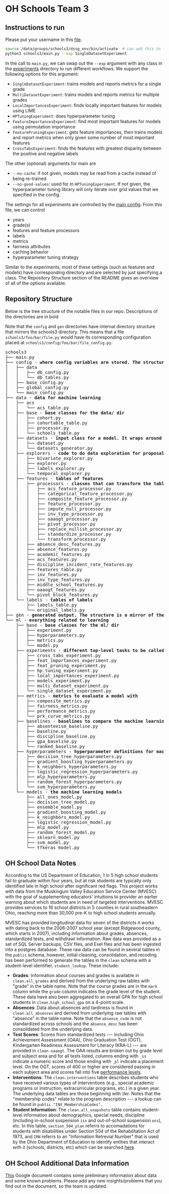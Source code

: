 # OH Schools Team 3

## Instructions to run

Please put your username in this [file](./schools3/config/data/db_config.py#L10).

```bash
source /data/groups/schools3/dssg_env/bin/activate  # can add this in ~/.bashrc file
python3 schools3/main.py --exp SingleDatasetExperiment
```

In the call to `main.py`, we can swap out the `--exp` argument with any class in the [experiments](https://github.com/dssg/mlpolicylab_fall20_schools3/tree/master/schools3/ml/experiments) directory to run different workflows. We support the following options for this argument:
- `SingleDatasetExperiment`: trains models and reports metrics for a single grade
- `MultiDatasetExperiment`: trains models and reports metrics for multiple grades 
- `LocalImportancesExperiment`: finds locally important features for models using LIME
- `HPTuningExperiment`: does hyperparameter tuning
- `FeatureImportancesExperiment`: find most important features for models using permutation importance
- `FeaturePruningExperiment`: gets feature importances, then trains models and report metrics when only given some number of most important features
- `CrossTabsExperiment`: finds the features with greatest disparity between the positive and negative labels

The other (optional) arguments for main are
- `--no-cache`: if not given, models may be read from a cache instead of being re-trained
- `--no-good-values`: used for in `HPTuningExperiment`. If not given, the hyperparameter tuning library will only iterate over grid values that we specified in the config. 

The settings for all experiments are controlled by the [main config](./schools3/config/main_config.py). From this file, we can control
- years
- grade(s)
- features and feature processors
- labels
- metrics
- fairness attributes
- caching behavior
- hyperparameter tuning strategy

Similar to the experiments, most of these settings (such as features and models) have corresponding directory and are selected by just specifying a class. The Repository Structure section of the README gives an overview of all of the options available.

## Repository Structure

Below is the tree structure of the notable files in our repo. Descriptions of the directories are in bold

Note that the `config` and `gen` directories have internal directory structure that mirrors the schools3 directory. This means that a file `schools3/foo/bar/file.py` would have its corresponding configuration placed at `schools3/config/foo/bar/file_config.py`.

<pre>
schools3
├── main.py
├── config - <b>where config variables are stored. The structure is a mirror of the schools3 directory</b>
│   ├── data
│   │   ├── db_config.py
│   │   └── db_tables.py
│   ├── base_config.py
│   ├── global_config.py
│   └── main_config.py
├── data - <b>data for machine learning</b>
│   ├── acs
│   │   └── acs_table.py
│   ├── base - <b>base classes for the data/ dir</b>
│   │   ├── cohort.py
│   │   ├── cohortable_table.py
│   │   ├── processor.py
│   │   └── schools_table.py
│   ├── datasets - <b>input class for a model. It wraps around a cohort, features, and labels</b>
│   │   ├── dataset.py
│   │   └── datasets_generator.py
│   ├── explorers - <b>code to do data exploration for proposal</b>
│   │   ├── bivariate_explorer.py
│   │   ├── explorer.py
│   │   ├── labels_explorer.py
│   │   └── temporal_explorer.py
│   ├── features - <b>tables of features</b>
│   │   ├── processors - <b>classes that can transform the tables of features</b>
│   │   │   ├── acs_feature_processor.py
│   │   │   ├── categorical_feature_processor.py
│   │   │   ├── composite_feature_processor.py
│   │   │   ├── feature_processor.py
│   │   │   ├── impute_null_processor.py
│   │   │   ├── inv_type_processor.py
│   │   │   ├── oaaogt_processor.py
│   │   │   ├── pivot_processor.py
│   │   │   ├── replace_nullish_processor.py
│   │   │   ├── standardize_processor.py
│   │   │   └── transform_processor.py
│   │   ├── absence_desc_features.py
│   │   ├── absence_features.py
│   │   ├── academic_features.py
│   │   ├── acs_features.py
│   │   ├── discipline_incident_rate_features.py
│   │   ├── features_table.py
│   │   ├── inv_features.py
│   │   ├── inv_type_features.py
│   │   ├── middle_school_features.py
│   │   ├── oaaogt_features.py
│   │   └── pivot_block_features.py
│   └── labels - <b>tables of labels</b>
│       ├── labels_table.py
│       └── original_labels.py
├── gen - <b>generated output. The structure is a mirror of the schools3 dir</b>
└── ml - <b>everything related to learning</b>
    ├── base - <b>base classes for the ml/ dir</b>
    │   ├── experiment.py
    │   ├── hyperparameters.py
    │   ├── metrics.py
    │   └── model.py
    ├── experiments - <b>different top-level tasks to be called from main</b>
    │   ├── cross_tabs_experiment.py
    │   ├── feat_importances_experiment.py
    │   ├── feat_pruning_experiment.py
    │   ├── hp_tuning_experiment.py
    │   ├── local_importances_experiment.py
    │   ├── models_experiment.py
    │   ├── multi_dataset_experiment.py
    │   └── single_dataset_experiment.py
    ├── metrics - <b>metrics to evaluate a model with</b>
    │   ├── composite_metrics.py
    │   ├── fairness_metrics.py
    │   ├── performance_metrics.py
    │   └── prk_curve_metrics.py
    ├── baselines - <b>baselines to compare the machine learning model against</b>
    │   ├── absenteeism_baseline.py
    │   ├── baseline.py
    │   ├── discipline_baseline.py
    │   ├── gpa_baseline.py
    │   └── ranked_baseline.py
    ├── hyperparameters - <b>hyperparameter definitions for machine learning model</b>
    │   ├── decision_tree_hyperparameters.py
    │   ├── gradient_boosting_hyperparameters.py
    │   ├── k_neighbors_hyperparameters.py
    │   ├── logistic_regression_hyperparameters.py
    │   ├── mlp_hyperparameters.py
    │   ├── random_forest_hyperparameters.py
    │   └── svm_hyperparameters.py
    └── models - <b>the machine learning models</b>
        ├── all_ones_model.py
        ├── decision_tree_model.py
        ├── ensemble_model.py
        ├── gradient_boosting_model.py
        ├── k_neighbors_model.py
        ├── logistic_regression_model.py
        ├── mlp_model.py
        ├── random_forest_model.py
        ├── sklearn_model.py
        ├── svm_model.py
        └── tfkeras_model.py
</pre>

## OH School Data Notes

According to the US Department of Education, 1 in 5 high school students fail to graduate within four years, but at risk students are typically only identified late in high school after significant red flags. This project works with data from the Muskingum Valley Education Service Center (MVESC) with the goal of supplementing educators' intuitions to provider an earlier warning about which students are in need of targeted interventions. MVESC provides services to 16 school districts in 5 counties in rural southeastern Ohio, reaching more than 30,000 pre-K to high school students annually.

MVESC has provided longitudinal data for seven of the districts it works with dating back to the 2006-2007 school year (except Ridgewood county, which starts in 2007), including information about grades, absences, standardized tests, and withdrawl information. Raw data was provided as a set of SQL Server backups, CSV files, and Exel files and has been ingested into a postgres database. These raw data can be found in several tables in the `public` schema, however, initial cleaning, consolidation, and recoding has been performed to generate the tables in the `clean` schema with a student-level identifier, `student_lookup`. These include:
- **Grades**: Information about courses and grades is available in `clean.all_grades` and derived from the underlying raw tables with "grade" in the table name. Note that the course grades are in the `mark` column while the `grade` column indicates the grade level of the student. These data have also been aggregated to an overall GPA for high school students in `clean.high_school_gpa` on a 4-point scale.
- **Absences**: Data about absences and tardiness is found in `clean.all_absences` and derived from underlying raw tables with "absence" in the table name. Note that the `absence_code` is not standardized across schools and the `absence_desc` has been consolidated from the underlying data.
- **Test Scores**: Scores from standardized tests --- including Ohio Achievement Assessment (OAA), Ohio Graduation Test (OGT), Kindergarten Readiness Assessment for Literacy (KRA-L) --- are provided in `clean.oaaogt`. The OAA results are broken out by grade level and subject area and for all tests listed, columns ending with `_ss` indicate a numeric score and those ending with `_pl` indicate a placement level. On the OGT, scores of 400 or higher are considered passing in each subject area and scores fall into five [performance levels](http://ogt.success-ode-state-oh-us.info/resources/levelsMean.htm).
- **Interventions**: The `clean.interventions` table describes students who have received various types of interventions (e.g., special academic programs or instruction, extracurricular programs, etc.) in a given year. The underlying data tables are those beginning with `INV`. Notes that the "membership codes" relate to the program description --- a lookup can be found in `public."INV_MembershipCodes"`.
- **Student Information**: The `clean.all_snapshots` table contains student-level information about demographics, special needs, discipline (including in-school suspension `iss` and out-of-school suspension `oss`), etc. In this table, `section_504_plan` referrs to accomadations for students with disabilities under Section 504 of the Rehabilitation Act of 1973, and `IRN` referrs to an "Information Retrevial Number" that is used by the Ohio Department of Education to identify entities that interact with it (schools, districts, etc) which can be searched [here](https://oeds.ode.state.oh.us/SearchOrg).

## OH School Additional Data Information

[This](https://docs.google.com/document/d/1zoRQY7EHnOM5473hNJeLZPF6AazOw0CMiFrVNqxlyqk/edit) Google document contains some preliminary information about data and some known problems. Please add any new insights/problems that you find out in the document, so the team is updated.
